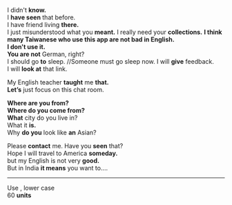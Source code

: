 
I didn't **know.**  
I **have seen** that before.  
I have friend living **there.**  
I just misunderstood what you **meant.**
I really need your **collections.** 
**I think many Taiwanese who use this app are not bad in English.**  
**I don't use it.**  
**You are not** German, right?   
I should go **to** sleep.  //Someone must go sleep now. 
I will **give** feedback.  
I will **look at** that link.   

My English teacher **taught** me **that.**   
**Let’s** just focus on this chat room.  

**Where are you from?**   
**Where do you come from?**  
**What** city do you live in?  
What it **is.**  
Why **do you** look like **an** Asian? 

Please **contact** me.
Have you **seen** that?  
Hope I will travel to America **someday.**  
but my English is not very **good.**  
But in India **it means** you want to....  

-----------------------------------------------------
Use ,  lower case  
60 **units**
